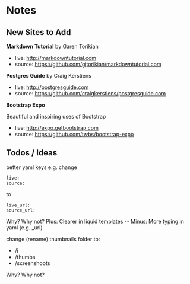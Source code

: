 # Notes

## New Sites to Add


**Markdown Tutorial** by Garen Torikian

- live: <http://markdowntutorial.com>
- source: <https://github.com/gjtorikian/markdowntutorial.com>

**Postgres Guide** by Craig Kerstiens

- live:   <http://postgresguide.com>
- source: <https://github.com/craigkerstiens/postgresguide.com>


**Bootstrap Expo**

Beautiful and inspiring uses of Bootstrap

- live:   <http://expo.getbootstrap.com>
- source: <https://github.com/twbs/bootstrap-expo>



## Todos / Ideas

better yaml keys e.g. change

~~~
live:
source:
~~~

to 

~~~
live_url:
source_url:
~~~

Why? Why not?   Plus: Clearer in liquid templates   -- Minus: More typing in yaml (e.g. _url)


change (rename) thumbnails folder to:

- /i
- /thumbs
- /screenshoots

Why? Why not?



